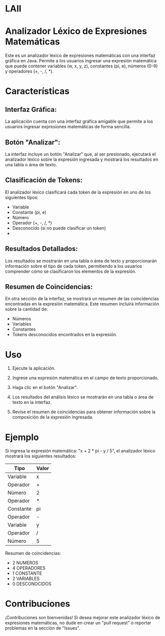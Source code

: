 # **LAII**

# Analizador Léxico de Expresiones Matemáticas
Este es un analizador léxico de expresiones matemáticas con una interfaz gráfica en Java. Permite a los usuarios ingresar una expresión matemática que puede contener variables (w, x, y, z), constantes (pi, e), números (0-9) y operadores (+, -, /, *).

# Características
## Interfaz Gráfica: 
La aplicación cuenta con una interfaz gráfica amigable que permite a los usuarios ingresar expresiones matemáticas de forma sencilla.

## Botón "Analizar": 
La interfaz incluye un botón "Analizar" que, al ser presionado, ejecutará el analizador léxico sobre la expresión ingresada y mostrará los resultados en una tabla o área de texto.

## Clasificación de Tokens: 
El analizador léxico clasificará cada token de la expresión en uno de los siguientes tipos:
- Variable
- Constante (pi, e)
- Número
- Operador (+, -, /, *)
- Desconocido (si no puede clasificar un token)
- 
## Resultados Detallados: 
Los resultados se mostrarán en una tabla o área de texto y proporcionarán información sobre el tipo de cada token, permitiendo a los usuarios comprender cómo se clasificaron los elementos de la expresión.

## Resumen de Coincidencias: 
En otra sección de la interfaz, se mostrará un resumen de las coincidencias encontradas en la expresión matemática. Este resumen incluirá información sobre la cantidad de:
- Números
- Variables
- Constantes
- Tokens desconocidos encontrados en la expresión.

# Uso
1. Ejecute la aplicación.

2. Ingrese una expresión matemática en el campo de texto proporcionado.

3. Haga clic en el botón "Analizar".

4. Los resultados del análisis léxico se mostrarán en una tabla o área de texto en la interfaz.

5. Revise el resumen de coincidencias para obtener información sobre la composición de la expresión ingresada.

# Ejemplo
Si ingresa la expresión matemática: "x + 2 * pi - y / 5", el analizador léxico mostrará los siguientes resultados:

| Tipo        | Valor   |
|-------------|---------|
| Variable    | x       |
| Operador    | +       |
| Número      | 2       |
| Operador    | *       |
| Constante   | pi      |
| Operador    | -       |
| Variable    | y       |
| Operador    | /       |
| Número      | 5       |

Resumen de coincidencias:
- 2 NUMEROS
- 4 OPERADORES
- 1 CONSTANTE
- 2 VARIABLES
- 0 DESCONOCIDOS
  
# Contribuciones
¡Contribuciones son bienvenidas! Si desea mejorar este analizador léxico de expresiones matemáticas, no dude en crear un "pull request" o reportar problemas en la sección de "Issues".
